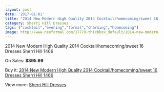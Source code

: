 ```yaml
---
layout: post
date: '2017-01-01'
title: "2014 New Modern High Quality 2014 Cocktail/homecoming/sweet 16 Dresses Sherri Hill 1466"
category: Sherri Hill Dresses
tags: ["cocktail","evening","formal","charming","homecoming"]
image: http://www.neoformal.com/17770-thickbox_default/2014-new-modern-high-quality-2014-cocktail-homecoming-sweet-16-dresses-sherri-hill-1466.jpg
---
```

2014 New Modern High Quality 2014 Cocktail/homecoming/sweet 16 Dresses Sherri Hill 1466

On Sales: **$395.99**
<a href="https://www.neoformal.com/en/sherri-hill-dresses-2014/5768-2014-new-modern-high-quality-2014-cocktail-homecoming-sweet-16-dresses-sherri-hill-1466.html"><amp-img layout="responsive" width="600" height="600" src="//www.neoformal.com/17770-thickbox_default/2014-new-modern-high-quality-2014-cocktail-homecoming-sweet-16-dresses-sherri-hill-1466.jpg" alt="2014 New Modern High Quality 2014 Cocktail/homecoming/sweet 16 Dresses Sherri Hill 1466 0" /></a>
<a href="https://www.neoformal.com/en/sherri-hill-dresses-2014/5768-2014-new-modern-high-quality-2014-cocktail-homecoming-sweet-16-dresses-sherri-hill-1466.html"><amp-img layout="responsive" width="600" height="600" src="//www.neoformal.com/17778-thickbox_default/2014-new-modern-high-quality-2014-cocktail-homecoming-sweet-16-dresses-sherri-hill-1466.jpg" alt="2014 New Modern High Quality 2014 Cocktail/homecoming/sweet 16 Dresses Sherri Hill 1466 1" /></a>
<a href="https://www.neoformal.com/en/sherri-hill-dresses-2014/5768-2014-new-modern-high-quality-2014-cocktail-homecoming-sweet-16-dresses-sherri-hill-1466.html"><amp-img layout="responsive" width="600" height="600" src="//www.neoformal.com/17777-thickbox_default/2014-new-modern-high-quality-2014-cocktail-homecoming-sweet-16-dresses-sherri-hill-1466.jpg" alt="2014 New Modern High Quality 2014 Cocktail/homecoming/sweet 16 Dresses Sherri Hill 1466 2" /></a>
<a href="https://www.neoformal.com/en/sherri-hill-dresses-2014/5768-2014-new-modern-high-quality-2014-cocktail-homecoming-sweet-16-dresses-sherri-hill-1466.html"><amp-img layout="responsive" width="600" height="600" src="//www.neoformal.com/17776-thickbox_default/2014-new-modern-high-quality-2014-cocktail-homecoming-sweet-16-dresses-sherri-hill-1466.jpg" alt="2014 New Modern High Quality 2014 Cocktail/homecoming/sweet 16 Dresses Sherri Hill 1466 3" /></a>
<a href="https://www.neoformal.com/en/sherri-hill-dresses-2014/5768-2014-new-modern-high-quality-2014-cocktail-homecoming-sweet-16-dresses-sherri-hill-1466.html"><amp-img layout="responsive" width="600" height="600" src="//www.neoformal.com/17775-thickbox_default/2014-new-modern-high-quality-2014-cocktail-homecoming-sweet-16-dresses-sherri-hill-1466.jpg" alt="2014 New Modern High Quality 2014 Cocktail/homecoming/sweet 16 Dresses Sherri Hill 1466 4" /></a>
<a href="https://www.neoformal.com/en/sherri-hill-dresses-2014/5768-2014-new-modern-high-quality-2014-cocktail-homecoming-sweet-16-dresses-sherri-hill-1466.html"><amp-img layout="responsive" width="600" height="600" src="//www.neoformal.com/17774-thickbox_default/2014-new-modern-high-quality-2014-cocktail-homecoming-sweet-16-dresses-sherri-hill-1466.jpg" alt="2014 New Modern High Quality 2014 Cocktail/homecoming/sweet 16 Dresses Sherri Hill 1466 5" /></a>
<a href="https://www.neoformal.com/en/sherri-hill-dresses-2014/5768-2014-new-modern-high-quality-2014-cocktail-homecoming-sweet-16-dresses-sherri-hill-1466.html"><amp-img layout="responsive" width="600" height="600" src="//www.neoformal.com/17773-thickbox_default/2014-new-modern-high-quality-2014-cocktail-homecoming-sweet-16-dresses-sherri-hill-1466.jpg" alt="2014 New Modern High Quality 2014 Cocktail/homecoming/sweet 16 Dresses Sherri Hill 1466 6" /></a>
<a href="https://www.neoformal.com/en/sherri-hill-dresses-2014/5768-2014-new-modern-high-quality-2014-cocktail-homecoming-sweet-16-dresses-sherri-hill-1466.html"><amp-img layout="responsive" width="600" height="600" src="//www.neoformal.com/17772-thickbox_default/2014-new-modern-high-quality-2014-cocktail-homecoming-sweet-16-dresses-sherri-hill-1466.jpg" alt="2014 New Modern High Quality 2014 Cocktail/homecoming/sweet 16 Dresses Sherri Hill 1466 7" /></a>
<a href="https://www.neoformal.com/en/sherri-hill-dresses-2014/5768-2014-new-modern-high-quality-2014-cocktail-homecoming-sweet-16-dresses-sherri-hill-1466.html"><amp-img layout="responsive" width="600" height="600" src="//www.neoformal.com/17771-thickbox_default/2014-new-modern-high-quality-2014-cocktail-homecoming-sweet-16-dresses-sherri-hill-1466.jpg" alt="2014 New Modern High Quality 2014 Cocktail/homecoming/sweet 16 Dresses Sherri Hill 1466 8" /></a>

Buy it: [2014 New Modern High Quality 2014 Cocktail/homecoming/sweet 16 Dresses Sherri Hill 1466](https://www.neoformal.com/en/sherri-hill-dresses-2014/5768-2014-new-modern-high-quality-2014-cocktail-homecoming-sweet-16-dresses-sherri-hill-1466.html "2014 New Modern High Quality 2014 Cocktail/homecoming/sweet 16 Dresses Sherri Hill 1466")

View more: [Sherri Hill Dresses](https://www.neoformal.com/en/73-sherri-hill-dresses-2014 "Sherri Hill Dresses")